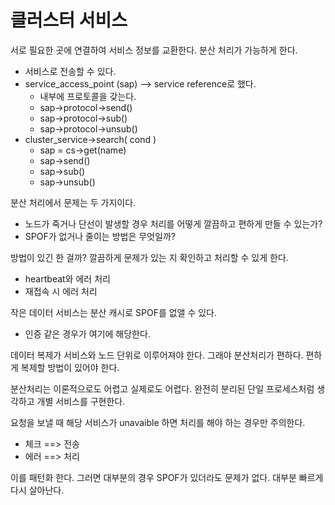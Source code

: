 # 클러스터 서비스

서로 필요한 곳에 연결하여 서비스 정보를 교환한다. 분산 처리가 가능하게 한다. 
- 서비스로 전송할 수 있다.
- service_access_point (sap) --> service reference로 했다.
  - 내부에 프로토콜을 갖는다.
  - sap->protocol->send()
  - sap->protocol->sub()
  - sap->protocol->unsub()
- cluster_service->search( cond )
  - sap = cs->get(name)
  - sap->send()
  - sap->sub()
  - sap->unsub()

분산 처리에서 문제는 두 가지이다. 
- 노드가 죽거나 단선이 발생할 경우 처리를 어떻게 깔끔하고 편하게 만들 수 있는가?
- SPOF가 없거나 줄이는 방법은 무엇일까?

방법이 있긴 한 걸까? 깔끔하게 문제가 있는 지 확인하고 처리할 수 있게 한다. 
- heartbeat와 에러 처리
- 재접속 시 에러 처리 

작은 데이터 서비스는 분산 캐시로 SPOF를 없앨 수 있다.
- 인증 같은 경우가 여기에 해당한다.

데이터 복제가 서비스와 노드 단위로 이루어져야 한다.
그래야 분산처리가 편하다. 편하게 복제할 방법이 있어야 한다.

분산처리는 이론적으로도 어렵고 실제로도 어렵다. 
완전히 분리된 단일 프로세스처럼 생각하고 개별 서비스를 구현한다.

요청을 보낼 때 해당 서비스가 unavaible 하면 처리를 해야 하는 경우만 주의한다.
- 체크 ==> 전송
- 에러 ==> 처리

이를 패턴화 한다. 그러면 대부분의 경우 SPOF가 있더라도 문제가 없다.
대부분 빠르게 다시 살아난다.



